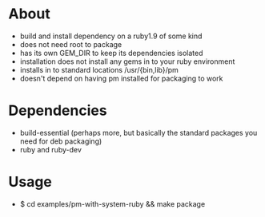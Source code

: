 # About

 - build and install dependency on a ruby1.9 of some kind
 - does not need root to package
 - has its own GEM_DIR to keep its dependencies isolated
 - installation does not install any gems in to your ruby environment
 - installs in to standard locations /usr/{bin,lib}/pm
 - doesn't depend on having pm installed for packaging to work

# Dependencies

 - build-essential (perhaps more, but basically the standard packages you need
   for deb packaging)
 - ruby and ruby-dev

# Usage

 - $ cd examples/pm-with-system-ruby && make package
